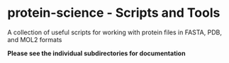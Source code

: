 
# protein-science - Scripts and Tools

A collection of useful scripts for working with protein files in FASTA, PDB, and MOL2 formats


**Please see the individual subdirectories for documentation**